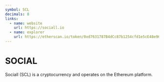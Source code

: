 ```yaml
---
symbol: SCL
decimals: 8
links:
  - name: website
    url: https://sociall.io
  - name: explorer
    url: https://etherscan.io/token/0xd7631787B4dCc87b1254cfd1e5cE48e96823dEe8
---
```


# SOCIAL

Sociall (SCL) is a cryptocurrency and operates on the Ethereum platform.

